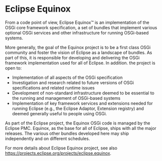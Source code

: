 # Eclipse Equinox

From a code point of view, Eclipse Equinox™ is an implementation of the OSGi core framework specification, a set of bundles that implement various optional OSGi services and other infrastructure for running OSGi-based systems.

More generally, the goal of the Equinox project is to be a first class OSGi community and foster the vision of Eclipse as a landscape of bundles. As part of this, it is responsible for developing and delivering the OSGi framework implementation used for all of Eclipse. In addition. the project is open to:

- Implementation of all aspects of the OSGi specification
- Investigation and research related to future versions of OSGi specifications and related runtime issues
- Development of non-standard infrastructure deemed to be essential to the running and management of OSGi-based systems
- Implementation of key framework services and extensions needed for running Eclipse (e.g., the Eclipse Adaptor, Extension registry) and deemed generally useful to people using OSGi.

As part of the Eclipse project, the Equinox OSGi code is managed by the Eclipse PMC.  Equinox, as the base for all of Eclipse, ships with all the major releases. The various other bundles developed here may ship independently and on different schedules.

For more details about Eclipse Equinox project, see also <https://projects.eclipse.org/projects/eclipse.equinox>.
